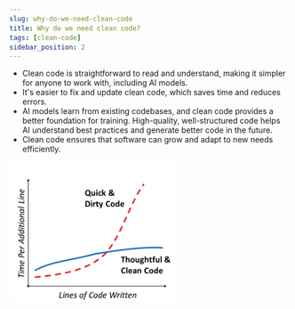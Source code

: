 ```yaml
---
slug: why-do-we-need-clean-code
title: Why do we need clean code?
tags: [clean-code]
sidebar_position: 2
---
```


- Clean code is straightforward to read and understand, making it simpler for anyone to work with, including AI models.
- It's easier to fix and update clean code, which saves time and reduces errors.
- AI models learn from existing codebases, and clean code provides a better foundation for training. High-quality, well-structured code helps AI understand best practices and generate better code in the future.
- Clean code ensures that software can grow and adapt to new needs efficiently.

![Clean Code vs Dirt Code](_img/clean-code-vs-dirt-code.png "clean code vs dirt code")
